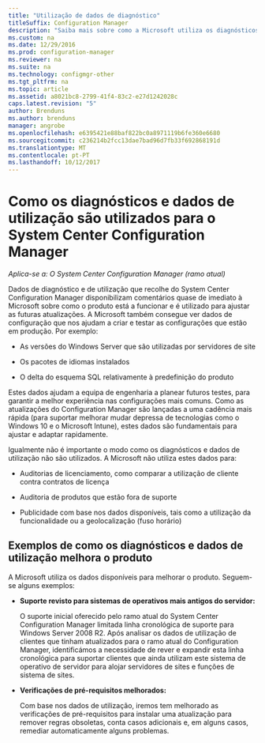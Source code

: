 ```yaml
---
title: "Utilização de dados de diagnóstico"
titleSuffix: Configuration Manager
description: "Saiba mais sobre como a Microsoft utiliza os diagnósticos e dados de utilização recolhe do System Center Configuration Manager."
ms.custom: na
ms.date: 12/29/2016
ms.prod: configuration-manager
ms.reviewer: na
ms.suite: na
ms.technology: configmgr-other
ms.tgt_pltfrm: na
ms.topic: article
ms.assetid: a8021bc8-2799-41f4-83c2-e27d1242028c
caps.latest.revision: "5"
author: Brenduns
ms.author: brenduns
manager: angrobe
ms.openlocfilehash: e6395421e88baf822bc0a8971119b6fe360e6680
ms.sourcegitcommit: c236214b2fcc13dae7bad96d7fb33f692868191d
ms.translationtype: MT
ms.contentlocale: pt-PT
ms.lasthandoff: 10/12/2017
---
```

# <a name="how-diagnostics-and-usage-data-is-used-for-system-center-configuration-manager"></a>Como os diagnósticos e dados de utilização são utilizados para o System Center Configuration Manager

*Aplica-se a: O System Center Configuration Manager (ramo atual)*

Dados de diagnóstico e de utilização que recolhe do System Center Configuration Manager disponibilizam comentários quase de imediato à Microsoft sobre como o produto está a funcionar e é utilizado para ajustar as futuras atualizações. A Microsoft também consegue ver dados de configuração que nos ajudam a criar e testar as configurações que estão em produção. Por exemplo:  

-   As versões do Windows Server que são utilizadas por servidores de site  

-   Os pacotes de idiomas instalados  

-   O delta do esquema SQL relativamente à predefinição do produto  

Estes dados ajudam a equipa de engenharia a planear futuros testes, para garantir a melhor experiência nas configurações mais comuns. Como as atualizações do Configuration Manager são lançadas a uma cadência mais rápida (para suportar melhorar mudar depressa de tecnologias como o Windows 10 e o Microsoft Intune), estes dados são fundamentais para ajustar e adaptar rapidamente.  

Igualmente não é importante o modo como os diagnósticos e dados de utilização não são utilizados. A Microsoft não utiliza estes dados para:  

-   Auditorias de licenciamento, como comparar a utilização de cliente contra contratos de licença  

-   Auditoria de produtos que estão fora de suporte  

-   Publicidade com base nos dados disponíveis, tais como a utilização da funcionalidade ou a geolocalização (fuso horário)  

##  <a name="bkmk_improve"></a>Exemplos de como os diagnósticos e dados de utilização melhora o produto  
A Microsoft utiliza os dados disponíveis para melhorar o produto. Seguem-se alguns exemplos:  

-   **Suporte revisto para sistemas de operativos mais antigos do servidor:**  

     O suporte inicial oferecido pelo ramo atual do System Center Configuration Manager limitada linha cronológica de suporte para Windows Server 2008 R2. Após analisar os dados de utilização de clientes que tinham atualizados para o ramo atual do Configuration Manager, identificámos a necessidade de rever e expandir esta linha cronológica para suportar clientes que ainda utilizam este sistema de operativo de servidor para alojar servidores de sites e funções de sistema de sites.  

-   **Verificações de pré-requisitos melhorados:**  

     Com base nos dados de utilização, iremos tem melhorado as verificações de pré-requisitos para instalar uma atualização para remover regras obsoletas, conta casos adicionais e, em alguns casos, remediar automaticamente alguns problemas.  
